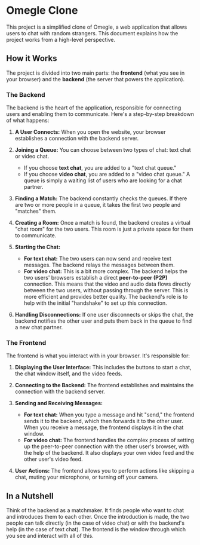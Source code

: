 
# Omegle Clone

This project is a simplified clone of Omegle, a web application that allows users to chat with random strangers. This document explains how the project works from a high-level perspective.

## How it Works

The project is divided into two main parts: the **frontend** (what you see in your browser) and the **backend** (the server that powers the application).

### The Backend

The backend is the heart of the application, responsible for connecting users and enabling them to communicate. Here's a step-by-step breakdown of what happens:

1.  **A User Connects:** When you open the website, your browser establishes a connection with the backend server.

2.  **Joining a Queue:** You can choose between two types of chat: text chat or video chat.
    *   If you choose **text chat**, you are added to a "text chat queue."
    *   If you choose **video chat**, you are added to a "video chat queue."
    A queue is simply a waiting list of users who are looking for a chat partner.

3.  **Finding a Match:** The backend constantly checks the queues. If there are two or more people in a queue, it takes the first two people and "matches" them.

4.  **Creating a Room:** Once a match is found, the backend creates a virtual "chat room" for the two users. This room is just a private space for them to communicate.

5.  **Starting the Chat:**
    *   **For text chat:** The two users can now send and receive text messages. The backend relays the messages between them.
    *   **For video chat:** This is a bit more complex. The backend helps the two users' browsers establish a direct **peer-to-peer (P2P)** connection. This means that the video and audio data flows directly between the two users, without passing through the server. This is more efficient and provides better quality. The backend's role is to help with the initial "handshake" to set up this connection.

6.  **Handling Disconnections:** If one user disconnects or skips the chat, the backend notifies the other user and puts them back in the queue to find a new chat partner.

### The Frontend

The frontend is what you interact with in your browser. It's responsible for:

1.  **Displaying the User Interface:** This includes the buttons to start a chat, the chat window itself, and the video feeds.

2.  **Connecting to the Backend:** The frontend establishes and maintains the connection with the backend server.

3.  **Sending and Receiving Messages:**
    *   **For text chat:** When you type a message and hit "send," the frontend sends it to the backend, which then forwards it to the other user. When you receive a message, the frontend displays it in the chat window.
    *   **For video chat:** The frontend handles the complex process of setting up the peer-to-peer connection with the other user's browser, with the help of the backend. It also displays your own video feed and the other user's video feed.

4.  **User Actions:** The frontend allows you to perform actions like skipping a chat, muting your microphone, or turning off your camera.

## In a Nutshell

Think of the backend as a matchmaker. It finds people who want to chat and introduces them to each other. Once the introduction is made, the two people can talk directly (in the case of video chat) or with the backend's help (in the case of text chat). The frontend is the window through which you see and interact with all of this.
